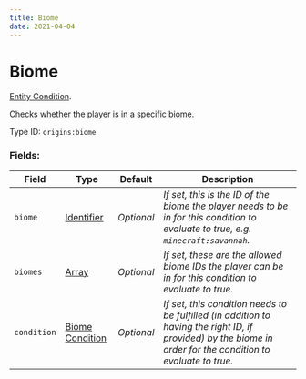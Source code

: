 ```yaml
---
title: Biome
date: 2021-04-04
---
```

# Biome

[Entity Condition](../entity_conditions.md).

Checks whether the player is in a specific biome.

Type ID: `origins:biome`

### Fields:

Field  | Type | Default | Description
-------|------|---------|-------------
`biome` | [Identifier](../data_types/identifier.md) | _Optional_ |  _If set, this is the ID of the biome the player needs to be in for this condition to evaluate to true, e.g. `minecraft:savannah`._
`biomes` | [Array](../data_types/array.md) | _Optional_ |  _If set, these are the allowed biome IDs the player can be in for this condition to evaluate to true._
`condition` | [Biome Condition](../data_types/biome_condition.md) | _Optional_ | _If set, this condition needs to be fulfilled (in addition to having the right ID, if provided) by the biome in order for the condition to evaluate to true._
